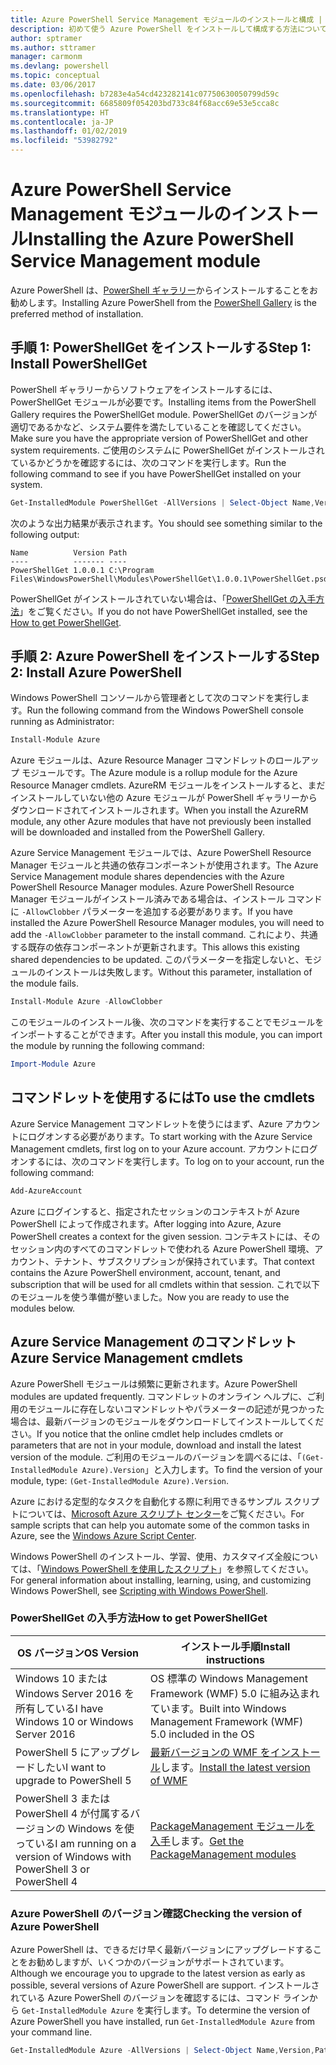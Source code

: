 ```yaml
---
title: Azure PowerShell Service Management モジュールのインストールと構成 | Microsoft Docs
description: 初めて使う Azure PowerShell をインストールして構成する方法について説明します。
author: sptramer
ms.author: sttramer
manager: carmonm
ms.devlang: powershell
ms.topic: conceptual
ms.date: 03/06/2017
ms.openlocfilehash: b7283e4a54cd423282141c07750630050799d59c
ms.sourcegitcommit: 6685809f054203bd733c84f68acc69e53e5cca8c
ms.translationtype: HT
ms.contentlocale: ja-JP
ms.lasthandoff: 01/02/2019
ms.locfileid: "53982792"
---
```

# <a name="installing-the-azure-powershell-service-management-module"></a><span data-ttu-id="8acf0-103">Azure PowerShell Service Management モジュールのインストール</span><span class="sxs-lookup"><span data-stu-id="8acf0-103">Installing the Azure PowerShell Service Management module</span></span>

<span data-ttu-id="8acf0-104">Azure PowerShell は、[PowerShell ギャラリー](https://www.powershellgallery.com/)からインストールすることをお勧めします。</span><span class="sxs-lookup"><span data-stu-id="8acf0-104">Installing Azure PowerShell from the [PowerShell Gallery](https://www.powershellgallery.com/) is the preferred method of installation.</span></span>

## <a name="step-1-install-powershellget"></a><span data-ttu-id="8acf0-105">手順 1: PowerShellGet をインストールする</span><span class="sxs-lookup"><span data-stu-id="8acf0-105">Step 1: Install PowerShellGet</span></span>

<span data-ttu-id="8acf0-106">PowerShell ギャラリーからソフトウェアをインストールするには、PowerShellGet モジュールが必要です。</span><span class="sxs-lookup"><span data-stu-id="8acf0-106">Installing items from the PowerShell Gallery requires the PowerShellGet module.</span></span> <span data-ttu-id="8acf0-107">PowerShellGet のバージョンが適切であるかなど、システム要件を満たしていることを確認してください。</span><span class="sxs-lookup"><span data-stu-id="8acf0-107">Make sure you have the appropriate version of PowerShellGet and other system requirements.</span></span> <span data-ttu-id="8acf0-108">ご使用のシステムに PowerShellGet がインストールされているかどうかを確認するには、次のコマンドを実行します。</span><span class="sxs-lookup"><span data-stu-id="8acf0-108">Run the following command to see if you have PowerShellGet installed on your system.</span></span>

```powershell
Get-InstalledModule PowerShellGet -AllVersions | Select-Object Name,Version,Path
```

<span data-ttu-id="8acf0-109">次のような出力結果が表示されます。</span><span class="sxs-lookup"><span data-stu-id="8acf0-109">You should see something similar to the following output:</span></span>

```output
Name          Version Path
----          ------- ----
PowerShellGet 1.0.0.1 C:\Program Files\WindowsPowerShell\Modules\PowerShellGet\1.0.0.1\PowerShellGet.psd1
```

<span data-ttu-id="8acf0-110">PowerShellGet がインストールされていない場合は、「[PowerShellGet の入手方法](#how-to-get-powershellget)」をご覧ください。</span><span class="sxs-lookup"><span data-stu-id="8acf0-110">If you do not have PowerShellGet installed, see the [How to get PowerShellGet](#how-to-get-powershellget).</span></span>

## <a name="step-2-install-azure-powershell"></a><span data-ttu-id="8acf0-111">手順 2: Azure PowerShell をインストールする</span><span class="sxs-lookup"><span data-stu-id="8acf0-111">Step 2: Install Azure PowerShell</span></span>

<span data-ttu-id="8acf0-112">Windows PowerShell コンソールから管理者として次のコマンドを実行します。</span><span class="sxs-lookup"><span data-stu-id="8acf0-112">Run the following command from the Windows PowerShell console running as Administrator:</span></span>

```powershell
Install-Module Azure
```

<span data-ttu-id="8acf0-113">Azure モジュールは、Azure Resource Manager コマンドレットのロールアップ モジュールです。</span><span class="sxs-lookup"><span data-stu-id="8acf0-113">The Azure module is a rollup module for the Azure Resource Manager cmdlets.</span></span> <span data-ttu-id="8acf0-114">AzureRM モジュールをインストールすると、まだインストールしていない他の Azure モジュールが PowerShell ギャラリーからダウンロードされてインストールされます。</span><span class="sxs-lookup"><span data-stu-id="8acf0-114">When you install the AzureRM module, any other Azure modules that have not previously been installed will be downloaded and installed from the PowerShell Gallery.</span></span>

<span data-ttu-id="8acf0-115">Azure Service Management モジュールでは、Azure PowerShell Resource Manager モジュールと共通の依存コンポーネントが使用されます。</span><span class="sxs-lookup"><span data-stu-id="8acf0-115">The Azure Service Management module shares dependencies with the Azure PowerShell Resource Manager modules.</span></span> <span data-ttu-id="8acf0-116">Azure PowerShell Resource Manager モジュールがインストール済みである場合は、インストール コマンドに `-AllowClobber` パラメーターを追加する必要があります。</span><span class="sxs-lookup"><span data-stu-id="8acf0-116">If you have installed the Azure PowerShell Resource Manager modules, you will need to add the `-AllowClobber` parameter to the install command.</span></span> <span data-ttu-id="8acf0-117">これにより、共通する既存の依存コンポーネントが更新されます。</span><span class="sxs-lookup"><span data-stu-id="8acf0-117">This allows this existing shared dependencies to be updated.</span></span> <span data-ttu-id="8acf0-118">このパラメーターを指定しないと、モジュールのインストールは失敗します。</span><span class="sxs-lookup"><span data-stu-id="8acf0-118">Without this parameter, installation of the module fails.</span></span>

```powershell
Install-Module Azure -AllowClobber
```

<span data-ttu-id="8acf0-119">このモジュールのインストール後、次のコマンドを実行することでモジュールをインポートすることができます。</span><span class="sxs-lookup"><span data-stu-id="8acf0-119">After you install this module, you can import the module by running the following command:</span></span>

```powershell
Import-Module Azure
```

## <a name="to-use-the-cmdlets"></a><span data-ttu-id="8acf0-120">コマンドレットを使用するには</span><span class="sxs-lookup"><span data-stu-id="8acf0-120">To use the cmdlets</span></span>

<span data-ttu-id="8acf0-121">Azure Service Management コマンドレットを使うにはまず、Azure アカウントにログオンする必要があります。</span><span class="sxs-lookup"><span data-stu-id="8acf0-121">To start working with the Azure Service Management cmdlets, first log on to your Azure account.</span></span> <span data-ttu-id="8acf0-122">アカウントにログオンするには、次のコマンドを実行します。</span><span class="sxs-lookup"><span data-stu-id="8acf0-122">To log on to your account, run the following command:</span></span>

```powershell
Add-AzureAccount
```

<span data-ttu-id="8acf0-123">Azure にログインすると、指定されたセッションのコンテキストが Azure PowerShell によって作成されます。</span><span class="sxs-lookup"><span data-stu-id="8acf0-123">After logging into Azure, Azure PowerShell creates a context for the given session.</span></span> <span data-ttu-id="8acf0-124">コンテキストには、そのセッション内のすべてのコマンドレットで使われる Azure PowerShell 環境、アカウント、テナント、サブスクリプションが保持されています。</span><span class="sxs-lookup"><span data-stu-id="8acf0-124">That context contains the Azure PowerShell environment, account, tenant, and subscription that will be used for all cmdlets within that session.</span></span> <span data-ttu-id="8acf0-125">これで以下のモジュールを使う準備が整いました。</span><span class="sxs-lookup"><span data-stu-id="8acf0-125">Now you are ready to use the modules below.</span></span>

## <a name="azure-service-management-cmdlets"></a><span data-ttu-id="8acf0-126">Azure Service Management のコマンドレット</span><span class="sxs-lookup"><span data-stu-id="8acf0-126">Azure Service Management cmdlets</span></span>

<span data-ttu-id="8acf0-127">Azure PowerShell モジュールは頻繁に更新されます。</span><span class="sxs-lookup"><span data-stu-id="8acf0-127">Azure PowerShell modules are updated frequently.</span></span> <span data-ttu-id="8acf0-128">コマンドレットのオンライン ヘルプに、ご利用のモジュールに存在しないコマンドレットやパラメーターの記述が見つかった場合は、最新バージョンのモジュールをダウンロードしてインストールしてください。</span><span class="sxs-lookup"><span data-stu-id="8acf0-128">If you notice that the online cmdlet help includes cmdlets or parameters that are not in your module, download and install the latest version of the module.</span></span> <span data-ttu-id="8acf0-129">ご利用のモジュールのバージョンを調べるには、「`(Get-InstalledModule Azure).Version`」と入力します。</span><span class="sxs-lookup"><span data-stu-id="8acf0-129">To find the version of your module, type: `(Get-InstalledModule Azure).Version`.</span></span>

<span data-ttu-id="8acf0-130">Azure における定型的なタスクを自動化する際に利用できるサンプル スクリプトについては、[Microsoft Azure スクリプト センター](http://www.windowsazure.com/documentation/scripts/)をご覧ください。</span><span class="sxs-lookup"><span data-stu-id="8acf0-130">For sample scripts that can help you automate some of the common tasks in Azure, see the [Windows Azure Script Center](http://www.windowsazure.com/documentation/scripts/).</span></span>

<span data-ttu-id="8acf0-131">Windows PowerShell のインストール、学習、使用、カスタマイズ全般については、「[Windows PowerShell を使用したスクリプト](http://go.microsoft.com/fwlink/p/?linkid=320210)」を参照してください。</span><span class="sxs-lookup"><span data-stu-id="8acf0-131">For general information about installing, learning, using, and customizing Windows PowerShell, see [Scripting with Windows PowerShell](http://go.microsoft.com/fwlink/p/?linkid=320210).</span></span>

### <a name="how-to-get-powershellget"></a><span data-ttu-id="8acf0-132">PowerShellGet の入手方法</span><span class="sxs-lookup"><span data-stu-id="8acf0-132">How to get PowerShellGet</span></span>

|<span data-ttu-id="8acf0-133">OS バージョン</span><span class="sxs-lookup"><span data-stu-id="8acf0-133">OS Version</span></span>|<span data-ttu-id="8acf0-134">インストール手順</span><span class="sxs-lookup"><span data-stu-id="8acf0-134">Install instructions</span></span>|
|---|---|
|<span data-ttu-id="8acf0-135">Windows 10 または Windows Server 2016 を所有している</span><span class="sxs-lookup"><span data-stu-id="8acf0-135">I have Windows 10 or Windows Server 2016</span></span>|<span data-ttu-id="8acf0-136">OS 標準の Windows Management Framework (WMF) 5.0 に組み込まれています。</span><span class="sxs-lookup"><span data-stu-id="8acf0-136">Built into Windows Management Framework (WMF) 5.0 included in the OS</span></span>|
|<span data-ttu-id="8acf0-137">PowerShell 5 にアップグレードしたい</span><span class="sxs-lookup"><span data-stu-id="8acf0-137">I want to upgrade to PowerShell 5</span></span>|<span data-ttu-id="8acf0-138">[最新バージョンの WMF をインストール](https://www.microsoft.com/en-us/download/details.aspx?id=54616)します。</span><span class="sxs-lookup"><span data-stu-id="8acf0-138">[Install the latest version of WMF](https://www.microsoft.com/en-us/download/details.aspx?id=54616)</span></span>|
|<span data-ttu-id="8acf0-139">PowerShell 3 または PowerShell 4 が付属するバージョンの Windows を使っている</span><span class="sxs-lookup"><span data-stu-id="8acf0-139">I am running on a version of Windows with PowerShell 3 or PowerShell 4</span></span>|<span data-ttu-id="8acf0-140">[PackageManagement モジュールを入手](http://go.microsoft.com/fwlink/?LinkID=746217)します。</span><span class="sxs-lookup"><span data-stu-id="8acf0-140">[Get the PackageManagement modules](http://go.microsoft.com/fwlink/?LinkID=746217)</span></span>|

<div id="helpmechoose"/>

### <a name="checking-the-version-of-azure-powershell"></a><span data-ttu-id="8acf0-141">Azure PowerShell のバージョン確認</span><span class="sxs-lookup"><span data-stu-id="8acf0-141">Checking the version of Azure PowerShell</span></span>

<span data-ttu-id="8acf0-142">Azure PowerShell は、できるだけ早く最新バージョンにアップグレードすることをお勧めしますが、いくつかのバージョンがサポートされています。</span><span class="sxs-lookup"><span data-stu-id="8acf0-142">Although we encourage you to upgrade to the latest version as early as possible, several versions of Azure PowerShell are support.</span></span> <span data-ttu-id="8acf0-143">インストールされている Azure PowerShell のバージョンを確認するには、コマンド ラインから `Get-InstalledModule Azure` を実行します。</span><span class="sxs-lookup"><span data-stu-id="8acf0-143">To determine the version of Azure PowerShell you have installed, run `Get-InstalledModule Azure` from your command line.</span></span>

```powershell
Get-InstalledModule Azure -AllVersions | Select-Object Name,Version,Path
```
